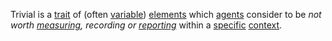 Trivial is a [trait](https://github.com/gcassel/Modular-Organization-Terminology/blob/master/terms/trait.md) of (often [variable](https://github.com/gcassel/Modular-Organization-Terminology/blob/master/terms/variable.md)) [elements](https://github.com/gcassel/Modular-Organization-Terminology/blob/master/terms/element.md) which [agents](https://github.com/gcassel/Modular-Organization-Terminology/blob/master/terms/agent.md) consider to be *not worth [measuring](https://github.com/gcassel/Modular-Organization-Terminology/blob/master/terms/measure.md), recording or [reporting](https://github.com/gcassel/Modular-Organization-Terminology/blob/master/terms/report.md)* within a [specific](https://github.com/gcassel/Modular-Organization-Terminology/blob/master/terms/specific.md) [context](https://github.com/gcassel/Modular-Organization-Terminology/blob/master/terms/context.md).
